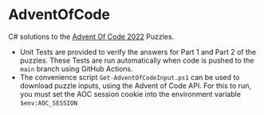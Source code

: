 # AdventOfCode

C# solutions to the [Advent Of Code 2022](https://adventofcode.com/) Puzzles.

- Unit Tests are provided to verify the answers for Part 1 and Part 2 of the puzzles. These Tests are run automatically when code is pushed to the `main` branch using GitHub Actions.
- The convenience script `Get-AdventOfCodeInput.ps1` can be used to download puzzle inputs, using the Advent of Code API. For this to run, you must set the AOC session cookie into the environment variable `$env:AOC_SESSION`
